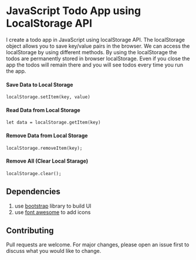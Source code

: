 # JavaScript Todo App using LocalStorage API

I create a todo app in JavaScript using localStorage API. The localStorage object allows you to save key/value pairs in the browser. We can access the localStorage by using different methods. By using the localStorage the todos are permanently stored in browser localStorage. Even if you close the app the todos will remain there and you will see todos every time you run the app.
#### Save Data to Local Storage
``` 
localStorage.setItem(key, value)
```
#### Read Data from Local Storage
``` 
let data = localStorage.getItem(key)
 ```
#### Remove Data from Local Storage
```
localStorage.removeItem(key);
```
#### Remove All (Clear Local Starage)
``` 
localStorage.clear();
```

## Dependencies

1. use [bootstrap](https://getbootstrap.com/) library to build UI
1. use [font awesome](https://fontawesome.com/v4/get-started/) to add icons


## Contributing
Pull requests are welcome. For major changes, please open an issue first to discuss what you would like to change.


